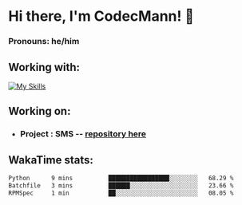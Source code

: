 # Hi there, I'm CodecMann! 👋

### Pronouns: he/him


## Working with:
[![My Skills](https://skillicons.dev/icons?i=kotlin,nodejs,django,python,bots&theme=dark)](https://skillicons.dev)


## Working on:
- ### Project : SMS -- [repository here](https://github.com/NikeStyleProject/project-sms)

## WakaTime stats:

<!--START_SECTION:waka-->

```txt
Python      9 mins          █████████████████░░░░░░░░   68.29 %
Batchfile   3 mins          ██████░░░░░░░░░░░░░░░░░░░   23.66 %
RPMSpec     1 min           ██░░░░░░░░░░░░░░░░░░░░░░░   08.05 %
```

<!--END_SECTION:waka-->
